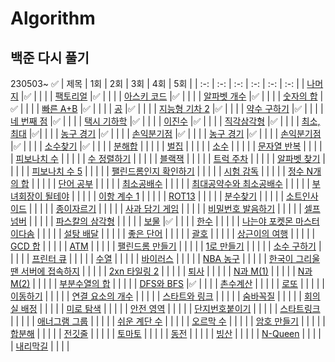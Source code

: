 # Algorithm

## 백준 다시 풀기
230503~ ✅
| 제목 | 1회 | 2회 | 3회 | 4회 | 5회 |
| :-: | :-: | :-: | :-: | :-: | :-: |
| [나머지](https://www.acmicpc.net/problem/10430) |✅ | | |
| [팩토리얼](https://www.acmicpc.net/problem/10872) |✅ | | |
| [아스키 코드](https://www.acmicpc.net/problem/11654) |✅ | | |
| [알파벳 개수](https://www.acmicpc.net/problem/10808) |✅ | | |
| [숫자의 합](https://www.acmicpc.net/problem/11720) |✅ | | |
| [빠른 A+B](https://www.acmicpc.net/problem/15552) |✅ | | |
| [공](https://www.acmicpc.net/problem/1547) |✅ | | |
| [지능형 기차 2](https://www.acmicpc.net/problem/2460) |✅ | | |
| [약수 구하기](https://www.acmicpc.net/problem/2501) |✅ | | |
| [네 번째 점](https://www.acmicpc.net/problem/3009) |✅ | | |
| [택시 기하학](https://www.acmicpc.net/problem/3053) |✅ | | |
| [이진수](https://www.acmicpc.net/problem/3460) |✅ | | |
| [직각삼각형](https://www.acmicpc.net/problem/4153) |✅ | | |
| [최소, 최대](https://www.acmicpc.net/problem/10818) |✅| | |
| [농구 경기](https://www.acmicpc.net/problem/1159) |✅ | | |
| [손익분기점](https://www.acmicpc.net/problem/1712) |✅ | | |
| [농구 경기](https://www.acmicpc.net/problem/1159) |✅ | | |
| [손익분기점](https://www.acmicpc.net/problem/1712) |✅ | | |
| [소수찾기](https://www.acmicpc.net/problem/1978) |✅ | | |
| [분해합](https://www.acmicpc.net/problem/2231) | | | |
| [벌집](https://www.acmicpc.net/problem/2292) | | | |
| [소수](https://www.acmicpc.net/problem/2581) | | | |
| [문자열 반복](https://www.acmicpc.net/problem/2675) | | | |
| [피보나치 수](https://www.acmicpc.net/problem/2747) | | | |
| [수 정렬하기](https://www.acmicpc.net/problem/2750) | | | |
| [블랙잭](https://www.acmicpc.net/problem/2798) | | | |
| [트럭 주차](https://www.acmicpc.net/problem/2979) | | | |
| [알파벳 찾기](https://www.acmicpc.net/problem/10809) | | | |
| [피보나치 수 5](https://www.acmicpc.net/problem/10870) | | | |
| [팰린드롬인지 확인하기](https://www.acmicpc.net/problem/10988) | | | |
| [시험 감독](https://www.acmicpc.net/problem/13458) | | | |
| [정수 N개의 합](https://www.acmicpc.net/problem/15596) | | | |
| [단어 공부](https://www.acmicpc.net/problem/1157) | | | |
| [최소공배수](https://www.acmicpc.net/problem/1934) | | | |
| [최대공약수와 최소공배수](https://www.acmicpc.net/problem/2609) | | | |
| [부녀회장이 될테야](https://www.acmicpc.net/problem/2775) | | | |
| [이항 계수 1](https://www.acmicpc.net/problem/11050) | | | |
| [ROT13](https://www.acmicpc.net/problem/11655) | | | |
| [분수찾기](https://www.acmicpc.net/problem/1193) | | | |
| [소트인사이드](https://www.acmicpc.net/problem/1427) | | | |
| [종이자르기](https://www.acmicpc.net/problem/2628) | | | |
| [사과 담기 게임](https://www.acmicpc.net/problem/2828) | | | |
| [비밀번호 발음하기](https://www.acmicpc.net/problem/4659) | | | |
| [셀프 넘버](https://www.acmicpc.net/problem/4673) | | | |
| [파스칼의 삼각형](https://www.acmicpc.net/problem/16395) | | | |
| [보물](https://www.acmicpc.net/problem/1026) |✅ | | |
| [한수](https://www.acmicpc.net/problem/1065) | | | |
| [나는야 포켓몬 마스터 이다솜](https://www.acmicpc.net/problem/1620) | | | |
| [설탕 배달](https://www.acmicpc.net/problem/2839) | | | |
| [좋은 단어](https://www.acmicpc.net/problem/3986) | | | |
| [괄호](https://www.acmicpc.net/problem/9012) | | | |
| [상근이의 여행](https://www.acmicpc.net/problem/9372) | | | |
| [GCD 합](https://www.acmicpc.net/problem/9613) | | | |
| [ATM](https://www.acmicpc.net/problem/11399) | | | |
| [팰린드롬 만들기](https://www.acmicpc.net/problem/1213) | | | |
| [1로 만들기](https://www.acmicpc.net/problem/1463) | | | |
| [소수 구하기](https://www.acmicpc.net/problem/1929) | | | |
| [프린터 큐](https://www.acmicpc.net/problem/1966) | | | |
| [수열](https://www.acmicpc.net/problem/2559) | | | |
| [바이러스](https://www.acmicpc.net/problem/2606) | | | |
| [NBA 농구](https://www.acmicpc.net/problem/2852) | | | |
| [한국이 그리울 땐 서버에 접속하지](https://www.acmicpc.net/problem/9996) | | | |
| [2xn 타일링 2](https://www.acmicpc.net/problem/11727) | | | |
| [퇴사](https://www.acmicpc.net/problem/14501) | | | |
| [N과 M(1)](https://www.acmicpc.net/problem/15649) | | | |
| [N과 M(2)](https://www.acmicpc.net/problem/15650) | | | |
| [부분수열의 합](https://www.acmicpc.net/problem/1182) | | | |
| [DFS와 BFS](https://www.acmicpc.net/problem/1260) |✅ | | |
| [촌수계산](https://www.acmicpc.net/problem/2644) | | | |
| [로또](https://www.acmicpc.net/problem/6603) | | | |
| [이동하기](https://www.acmicpc.net/problem/11048) | | | |
| [연결 요소의 개수](https://www.acmicpc.net/problem/11724) | | | |
| [스타트와 링크](https://www.acmicpc.net/problem/14889) | | | |
| [숨바꼭질](https://www.acmicpc.net/problem/1697) | | | |
| [회의실 배정](https://www.acmicpc.net/problem/1931) | | | |
| [미로 탐색](https://www.acmicpc.net/problem/2178) | | | |
| [안전 영역](https://www.acmicpc.net/problem/2468) | | | |
| [단지번호붙이기](https://www.acmicpc.net/problem/2667) | | | |
| [스타트링크](https://www.acmicpc.net/problem/5014) | | | |
| [애너그램 그룹](https://www.acmicpc.net/problem/6566) | | | |
| [쉬운 계단 수](https://www.acmicpc.net/problem/10844) | | | |
| [오르막 수](https://www.acmicpc.net/problem/11057) | | | |
| [암호 만들기](https://www.acmicpc.net/problem/1759) | | | |
| [합분해](https://www.acmicpc.net/problem/2225) | | | |
| [전깃줄](https://www.acmicpc.net/problem/2565) | | | |
| [토마토](https://www.acmicpc.net/problem/7569) | | | |
| [동전](https://www.acmicpc.net/problem/9084) | | | |
| [빙산](https://www.acmicpc.net/problem/2573) | | | |
| [N-Queen](https://www.acmicpc.net/problem/9663) | | | |
| [내리막길](https://www.acmicpc.net/problem/1520) | | | |
